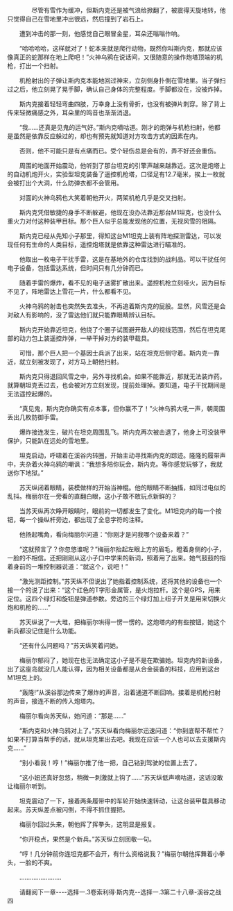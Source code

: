 <div class="read-content j_readContent" id="">
                <p>　　　　尽管有雪作为缓冲，但斯内克还是被气浪给掀翻了，被震得天旋地转，他只觉得自己在雪地里冲出很远，然后撞到了岩石上。<p>　　遭到冲击的那一刻，他感觉自己眼冒金星，耳朵还嗡嗡作响。<p>　　“哈哈哈哈，这样就对了！蛇本来就是爬行动物，既然你叫斯内克，那就应该像真正的蛇那样在地上爬吧！”火神乌鸦在说话间，又很随意的操作炮塔顶端的机枪，打出一个扫射。<p>　　机枪射出的子弹让斯内克本能地回过神来，立刻侧身扑倒在雪地里。当子弹扫过之后，他立刻晃了晃手脚，确认自己身体的完整程度。手脚都没在，没被炸掉。<p>　　斯内克接着轻轻弯曲四肢，万幸身上没有骨折，也没有被弹片刺穿。除了背上传来轻微痛感之外，耳朵里的鸣音也渐渐消退。<p>　　“我……还真是见鬼的运气好。”斯内克嘀咕道。刚才的炮弹与机枪扫射，他都是虽然是依靠反应躲过的，却也有预先就知道对方攻击方式的因素在内。<p>　　否则，他不可能只是有点痛而已。受个轻伤总是会有的，弄不好还会重伤。<p>　　周围的地面开始震动，他听到了那台坦克的引擎声越来越靠近。这次是炮塔上的自动机炮开火，实验型坦克装备了遥控机枪塔，口径足有12.7毫米，挨上一枚就会被打出个大洞，什么防弹衣都不会管用。<p>　　对面的火神乌鸦也大笑着朝他开火，两架机枪几乎是交叉扫射。<p>　　斯内克凭借敏捷的身手不断躲避，他现在没办法靠近那台M1坦克，也没什么重火力对付这种装甲目标。那个巨人似乎总能发现他的位置，无视风雪的阻隔。<p>　　斯内克已经从先知小子那里，得知这台M1坦克上装有阵地探测雷达，可以发现任何有生命的人类目标，遥控炮塔就是依靠这种雷达进行瞄准的。<p>　　他取出一枚电子干扰手雷，这是在基地外的仓库找到的战利品。可以干扰任何电子设备，包括雷达系统，但时间只有几分钟而已。<p>　　随着手雷的爆炸，看不见的电子迷雾扩散出来。遥控机枪立刻哑火，因为目标不见了，阵地雷达上雪花一片，什么都看不见。<p>　　火神乌鸦的射击也突然失去准头，不再追着斯内克的屁股。显然，风雪还是会对敌人有影响的，没了雷达他们就只能靠眼睛辨认目标。<p>　　斯内克开始靠近坦克，他绕了个圈子试图避开敌人的视线范围，然后在坦克尾部的动力包上装遥控炸弹，一举干掉对方的装甲载具。<p>　　可惜，那个巨人把一个基因士兵派了出来，站在坦克后侧守着。斯内克一靠近，就立刻被发现了，对方马上朝他扫射。<p>　　斯内克只得退回风雪之中，另外寻找机会。如果不能靠近，那就无法装炸药。就算朝坦克丢过去，也会被对方立刻发现，提前处理掉。要知道，电子干扰期间是无法遥控起爆的。<p>　　“真见鬼，斯内克你确实有点本事，但你赢不了！”火神乌鸦大吼一声，朝周围丢出几枚防御手雷。<p>　　爆炸接连发生，破片在坦克周围乱飞。斯内克再次被击退了，他身上可没装甲保护，只能趴在远处的雪地里。<p>　　坦克启动，呼啸着在溪谷内转圈，开始主动寻找斯内克的踪迹。隆隆的履带声中，夹杂着火神乌鸦的嘲讽：“我想多陪你玩会，斯内克。等你感觉玩够了，我就送你下地狱。”<p>　　苏天纵闭着眼睛，装模做样的开始当神棍。他的眼睛不断抽搐，如同过电似的乱抖。梅丽尔在一旁看的直翻白眼，这小子敢不敢玩点新鲜的？<p>　　当苏天纵再次睁开眼睛时，眼前的一切都发生了变化。M1坦克内的每一个按钮，每一个操纵杆旁边，都出现了全息字符的注释。<p>　　他扬起嘴角，看向梅丽尔问道：“你刚才是问我哪个设备来着？”<p>　　“这就预言了？你忽悠谁呢？”梅丽尔抬起左眼上方的眉毛，瞪着身侧的小子，一脸的不相信。还把刚刚从这小子口中学来的新词，照着用了出来。她气鼓鼓的指着身前的一堆控制器说道：“就这个，说吧！”<p>　　“激光测距控制。”苏天纵不但说出了她指着控制系统，还将其他的设备也一个接一个的说了出来：“这个红色的T字形金属管，是火炮拉杆。这个是GPS，用来定位。这四个绿灯和旋钮是弹道参数。旁边的三个绿灯加上纽子开关是用来切换火炮和机枪的……”<p>　　苏天纵说了一大堆，把梅丽尔哄得一愣一愣的。这炮塔内的有些按钮，她这个新兵都没记住是什么功能。<p>　　“还有什么问题吗？”苏天纵笑着问她。<p>　　梅丽尔郁闷了，她现在也无法确定这小子是不是在欺骗她。坦克内的新设备，出了这座岛就没几人能认得，因为相关设备都是从合金装备的科技，应用到这台M1坦克上的。<p>　　“轰隆!”从溪谷那边传来了爆炸的声音，沿着通道不断回响。接着是机枪扫射的声音，接连不断的传入炮塔内。<p>　　梅丽尔看向苏天纵，她问道：“那是……”<p>　　“斯内克和火神乌鸦对上了。”苏天纵看向梅丽尔迅速问道：“你到底帮不帮忙？如果不打算当帮手的话，就从坦克里出去吧。我现在应该一个人也可以去支援斯内克……”<p>　　“别小看我！哼！”梅丽尔推了他一把，自己钻到驾驶的位置上去了。<p>　　“这小妞还真好忽悠，稍微一刺激就上钩了……”苏天纵低声嘀咕道，这话没敢让梅丽尔听到。<p>　　坦克震动了一下，接着两条履带中的车轮开始快速转动，让这台装甲载具移动起来。苏天纵差点被闪倒，不得不抓住握把。<p>　　梅丽尔回过头来，朝他挥了挥拳头，这明显是报复。<p>　　“你开稳点，果然是个新兵。”苏天纵立刻回敬一句。<p>　　“哼！几分钟前你连坦克都不会开，有什么资格说我？”梅丽尔朝他挥舞着小拳头，一脸的不爽。<p>　　……………………<p>　　请翻阅下一章----选择一.3卷索利得·斯内克--选择一.3第二十八章-溪谷之战四<p> 
            </div>